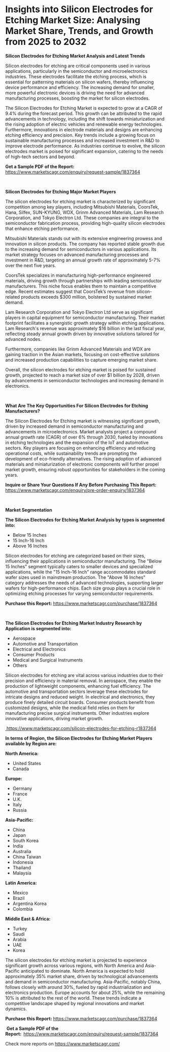<p><h1>Insights into Silicon Electrodes for Etching Market Size: Analysing Market Share, Trends, and Growth from 2025 to 2032</h1></p><p><strong>Silicon Electrodes for Etching Market Analysis and Latest Trends</strong></p>
<p><p>Silicon electrodes for etching are critical components used in various applications, particularly in the semiconductor and microelectronics industries. These electrodes facilitate the etching process, which is essential for patterning materials on silicon wafers, thereby influencing device performance and efficiency. The increasing demand for smaller, more powerful electronic devices is driving the need for advanced manufacturing processes, boosting the market for silicon electrodes.</p><p>The Silicon Electrodes for Etching Market is expected to grow at a CAGR of 9.4% during the forecast period. This growth can be attributed to the rapid advancements in technology, including the shift towards miniaturization and the rising adoption of electric vehicles and renewable energy technologies. Furthermore, innovations in electrode materials and designs are enhancing etching efficiency and precision. Key trends include a growing focus on sustainable manufacturing processes and increased investment in R&D to improve electrode performance. As industries continue to evolve, the silicon electrodes market is poised for significant expansion, catering to the needs of high-tech sectors and beyond.</p></p>
<p><strong>Get a Sample PDF of the Report:&nbsp;</strong> <a href="https://www.marketscagr.com/enquiry/request-sample/1837364?utm_campaign=2637&utm_medium=2&utm_source=Github&utm_content=ia&utm_term=06042025&utm_id=silicon-electrodes-for-etching">https://www.marketscagr.com/enquiry/request-sample/1837364</a></p>
<p>&nbsp;</p>
<p><strong>Silicon Electrodes for Etching Major Market Players</strong></p>
<p><p>The silicon electrodes for etching market is characterized by significant competition among key players, including Mitsubishi Materials, CoorsTek, Hana, Silfex, SUN-KYUNG, WDX, Grinm Advanced Materials, Lam Research Corporation, and Tokyo Electron Ltd. These companies are integral to the semiconductor fabrication process, providing high-quality silicon electrodes that enhance etching performance.</p><p>Mitsubishi Materials stands out with its extensive engineering prowess and innovation in silicon products. The company has reported stable growth due to the increasing demand for semiconductors in various applications. Its market strategy focuses on advanced manufacturing processes and investment in R&D, targeting an annual growth rate of approximately 5-7% over the next five years.</p><p>CoorsTek specializes in manufacturing high-performance engineered materials, driving growth through partnerships with leading semiconductor manufacturers. This niche focus enables them to maintain a competitive edge. Recent estimates suggest that CoorsTek’s revenue from silicon-related products exceeds $300 million, bolstered by sustained market demand.</p><p>Lam Research Corporation and Tokyo Electron Ltd serve as significant players in capital equipment for semiconductor manufacturing. Their market footprint facilitates a synergistic growth strategy within etching applications. Lam Research's revenue was approximately $16 billion in the last fiscal year, reflecting steady annual growth driven by innovative solutions tailored for advanced nodes.</p><p>Furthermore, companies like Grinm Advanced Materials and WDX are gaining traction in the Asian markets, focusing on cost-effective solutions and increased production capabilities to capture emerging market share.</p><p>Overall, the silicon electrodes for etching market is poised for sustained growth, projected to reach a market size of over $1 billion by 2028, driven by advancements in semiconductor technologies and increasing demand in electronics.</p></p>
<p>&nbsp;</p>
<p><strong>What Are The Key Opportunities For Silicon Electrodes for Etching Manufacturers?</strong></p>
<p><p>The Silicon Electrodes for Etching market is witnessing significant growth, driven by increased demand in semiconductor manufacturing and advancements in microelectronics. Market analysts project a compound annual growth rate (CAGR) of over 6% through 2030, fueled by innovations in etching technologies and the expansion of the IoT and automotive sectors. Key players are focusing on enhancing efficiency and reducing operational costs, while sustainability trends are prompting the development of eco-friendly alternatives. The rising adoption of advanced materials and miniaturization of electronic components will further propel market growth, ensuring robust opportunities for stakeholders in the coming years.</p></p>
<p><strong>Inquire or Share Your Questions If Any Before Purchasing This Report:</strong> <a href="https://www.marketscagr.com/enquiry/pre-order-enquiry/1837364?utm_campaign=2637&utm_medium=2&utm_source=Github&utm_content=ia&utm_term=06042025&utm_id=silicon-electrodes-for-etching">https://www.marketscagr.com/enquiry/pre-order-enquiry/1837364</a></p>
<p>&nbsp;</p>
<p><strong>Market Segmentation</strong></p>
<p><strong>The Silicon Electrodes for Etching Market Analysis by types is segmented into:</strong></p>
<p><ul><li>Below 15 Inches</li><li>15 Inch-16 Inch</li><li>Above 16 Inches</li></ul></p>
<p><p>Silicon electrodes for etching are categorized based on their sizes, influencing their applications in semiconductor manufacturing. The "Below 15 Inches" segment typically caters to smaller devices and specialized applications, while the "15 Inch-16 Inch" range accommodates standard wafer sizes used in mainstream production. The "Above 16 Inches" category addresses the needs of advanced technologies, supporting larger wafers for high-performance chips. Each size group plays a crucial role in optimizing etching processes for varying semiconductor requirements.</p></p>
<p><strong>Purchase this Report:&nbsp;</strong><a href="https://www.marketscagr.com/purchase/1837364?utm_campaign=2637&utm_medium=2&utm_source=Github&utm_content=ia&utm_term=06042025&utm_id=silicon-electrodes-for-etching">https://www.marketscagr.com/purchase/1837364</a></p>
<p>&nbsp;</p>
<p><strong>The Silicon Electrodes for Etching Market Industry Research by Application is segmented into:</strong></p>
<p><ul><li>Aerospace</li><li>Automotive and Transportation</li><li>Electrical and Electronics</li><li>Consumer Products</li><li>Medical and Surgical Instruments</li><li>Others</li></ul></p>
<p><p>Silicon electrodes for etching are vital across various industries due to their precision and efficiency in material removal. In aerospace, they enable the production of lightweight components, enhancing fuel efficiency. The automotive and transportation sectors leverage these electrodes for intricate designs and reduced weight. In electrical and electronics, they produce finely detailed circuit boards. Consumer products benefit from customized designs, while the medical field relies on them for manufacturing precise surgical instruments. Other industries explore innovative applications, driving market growth.</p></p>
<p><a href="https://www.marketscagr.com/silicon-electrodes-for-etching-r1837364?utm_campaign=2637&utm_medium=2&utm_source=Github&utm_content=ia&utm_term=06042025&utm_id=silicon-electrodes-for-etching">&nbsp;https://www.marketscagr.com/silicon-electrodes-for-etching-r1837364</a></p>
<p><strong>In terms of Region, the Silicon Electrodes for Etching Market Players available by Region are:</strong></p>
<p>
    <p> <strong> North America: </strong>
        <ul>
            <li>United States</li>
            <li>Canada</li>
        </ul>
        </p> 
    <p> <strong> Europe: </strong>
        <ul>
            <li>Germany</li>
            <li>France</li>
            <li>U.K.</li>
            <li>Italy</li>
            <li>Russia</li>
        </ul>
        </p> 
    <p> <strong> Asia-Pacific: </strong>
        <ul>
            <li>China</li>
            <li>Japan</li>
            <li>South Korea</li>
            <li>India</li>
            <li>Australia</li>
            <li>China Taiwan</li>
            <li>Indonesia</li>
            <li>Thailand</li>
            <li>Malaysia</li>
        </ul>
        </p> 
    <p> <strong> Latin America: </strong>
        <ul>
            <li>Mexico</li>
            <li>Brazil</li>
            <li>Argentina Korea</li>
            <li>Colombia</li>
        </ul>
        </p> 
    <p> <strong> Middle East & Africa: </strong>
        <ul>
            <li>Turkey</li>
            <li>Saudi</li>
            <li>Arabia</li>
            <li>UAE</li>
            <li>Korea</li>
        </ul>
    </p>
    </p>
<p><p>The silicon electrodes for etching market is projected to experience significant growth across various regions, with North America and Asia-Pacific anticipated to dominate. North America is expected to hold approximately 35% market share, driven by technological advancements and demand in semiconductor manufacturing. Asia-Pacific, notably China, follows closely with around 30%, fueled by rapid industrialization and electronics production. Europe accounts for about 25%, while the remaining 10% is attributed to the rest of the world. These trends indicate a competitive landscape shaped by regional innovations and market dynamics.</p></p>
<p><strong>Purchase this Report: </strong><a href="https://www.marketscagr.com/purchase/1837364?utm_campaign=2637&utm_medium=2&utm_source=Github&utm_content=ia&utm_term=06042025&utm_id=silicon-electrodes-for-etching">https://www.marketscagr.com/purchase/1837364</a></p>
<p>&nbsp;<strong>Get a Sample PDF of the Report:&nbsp;&nbsp;</strong><a href="https://www.marketscagr.com/enquiry/request-sample/1837364?utm_campaign=2637&utm_medium=2&utm_source=Github&utm_content=ia&utm_term=06042025&utm_id=silicon-electrodes-for-etching">https://www.marketscagr.com/enquiry/request-sample/1837364</a></p>
<p><strong></strong></p>
<p>Check more reports on <a href="https://www.marketscagr.com/?utm_campaign=2637&utm_medium=2&utm_source=Github&utm_content=ia&utm_term=06042025&utm_id=silicon-electrodes-for-etching">https://www.marketscagr.com/</a></p>